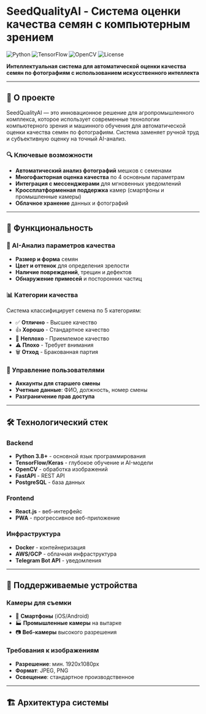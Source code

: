 # SeedQualityAI - Система оценки качества семян с компьютерным зрением

![Python](https://img.shields.io/badge/Python-3.8+-blue.svg)
![TensorFlow](https://img.shields.io/badge/TensorFlow-2.0+-orange.svg)
![OpenCV](https://img.shields.io/badge/OpenCV-4.0+-green.svg)
![License](https://img.shields.io/badge/License-MIT-yellow.svg)

**Интеллектуальная система для автоматической оценки качества семян по фотографиям с использованием искусственного интеллекта**

---

## 🎯 О проекте

SeedQualityAI — это инновационное решение для агропромышленного комплекса, которое использует современные технологии компьютерного зрения и машинного обучения для автоматической оценки качества семян по фотографиям. Система заменяет ручной труд и субъективную оценку на точный AI-анализ.

### 🔍 Ключевые возможности

- **Автоматический анализ фотографий** мешков с семенами
- **Многофакторная оценка качества** по 4 основным параметрам
- **Интеграция с мессенджерами** для мгновенных уведомлений
- **Кроссплатформенная поддержка** камер (смартфоны и промышленные камеры)
- **Облачное хранение** данных и фотографий

---

## 🚀 Функциональность

### 🤖 AI-Анализ параметров качества
- **Размер и форма** семян
- **Цвет и оттенок** для определения зрелости
- **Наличие повреждений**, трещин и дефектов
- **Обнаружение примесей** и посторонних частиц

### 📊 Категории качества
Система классифицирует семена по 5 категориям:
- ✅ **Отлично** - Высшее качество
- 👍 **Хорошо** - Стандартное качество  
- 🔄 **Неплохо** - Приемлемое качество
- ⚠️ **Плохо** - Требует внимания
- 🗑️ **Отход** - Бракованная партия

### 👥 Управление пользователями
- **Аккаунты для старшего смены**
- **Учетные данные**: ФИО, должность, номер смены
- **Разграничение прав доступа**

---

## 🛠️ Технологический стек

### Backend
- **Python 3.8+** - основной язык программирования
- **TensorFlow/Keras** - глубокое обучение и AI-модели
- **OpenCV** - обработка изображений
- **FastAPI** - REST API
- **PostgreSQL** - база данных

### Frontend
- **React.js** - веб-интерфейс
- **PWA** - прогрессивное веб-приложение

### Инфраструктура
- **Docker** - контейнеризация
- **AWS/GCP** - облачная инфраструктура
- **Telegram Bot API** - уведомления

---

## 📸 Поддерживаемые устройства

### Камеры для съемки
- 📱 **Смартфоны** (iOS/Android)
- 🏭 **Промышленные камеры** на вытарке
- 📷 **Веб-камеры** высокого разрешения

### Требования к изображениям
- **Разрешение**: мин. 1920x1080px
- **Формат**: JPEG, PNG
- **Освещение**: стандартное производственное

---

## 🏗️ Архитектура системы
